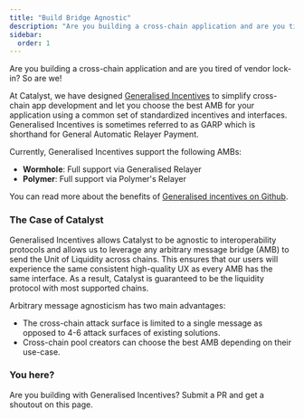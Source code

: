 ```yaml
---
title: "Build Bridge Agnostic"
description: "Are you building a cross-chain application and are you tired of vendor lock-in? So are we! Generalised Incentives allows you to support a wide varity of messaging bridges while standarding the user interface."
sidebar:
  order: 1
---
```


Are you building a cross-chain application and are you tired of vendor lock-in? So are we!

At Catalyst, we have designed [Generalised Incentives](https://github.com/catalystdao/GeneralisedIncentives) to simplify cross-chain app development and let you choose the best AMB for your application using a common set of standardized incentives and interfaces. Generalised Incentives is sometimes referred to as GARP which is shorthand for General Automatic Relayer Payment.

Currently, Generalised Incentives support the following AMBs:

- **Wormhole**: Full support via Generalised Relayer
- **Polymer**: Full support via Polymer's Relayer

You can read more about the benefits of [Generalised incentives on Github](https://github.com/catalystdao/GeneralisedIncentives?tab=readme-ov-file#generalised-incentive-escrow).

### The Case of Catalyst

Generalised Incentives allows Catalyst to be agnostic to interoperability protocols and allows us to leverage any arbitrary message bridge (AMB) to send the Unit of Liquidity across chains. This ensures that our users will experience the same consistent high-quality UX as every AMB has the same interface. As a result, Catalyst is guaranteed to be the liquidity protocol with most supported chains.

Arbitrary message agnosticism has two main advantages:

- The cross-chain attack surface is limited to a single message as opposed to 4-6 attack surfaces of existing solutions.
- Cross-chain pool creators can choose the best AMB depending on their use-case.

### You here?

Are you building with Generalised Incentives? Submit a PR and get a shoutout on this page.
